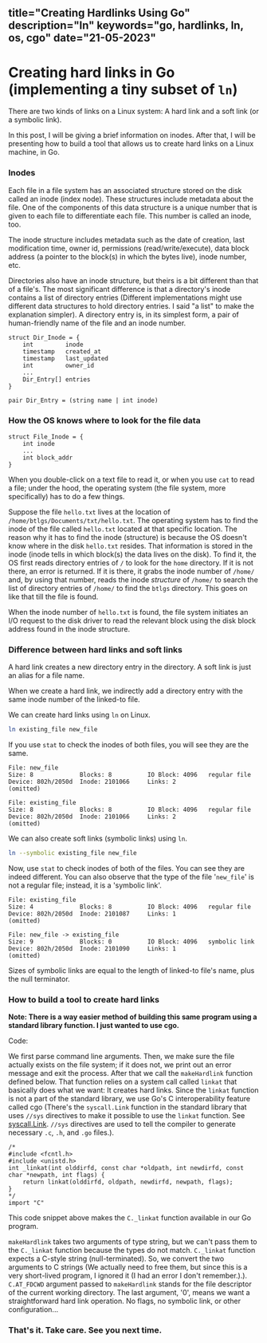 title="Creating Hardlinks Using Go"
description="ln"
keywords="go, hardlinks, ln, os, cgo"
date="21-05-2023"
---

# Creating hard links in Go (implementing a tiny subset of `ln`)

There are two kinds of links on a Linux system: A hard link and a soft link (or a symbolic link).

In this post, I will be giving a brief information on inodes. After that, I will be presenting how to build a tool that allows us to create hard links on a Linux machine, in Go. 

### Inodes

Each file in a file system has an associated structure stored on the disk called an inode (index node). These structures include metadata about the file. One of the components of this data structure is a unique number that is given to each file to differentiate each file. This number is called an inode, too.

The inode structure includes metadata such as the date of creation, last modification time, owner id, permissions (read/write/execute), data block address (a pointer to the block(s) in which the bytes live), inode number, etc.

Directories also have an inode structure, but theirs is a bit different than that of a file's. The most significant difference is that a directory's inode contains a list of directory entries (Different implementations might use different data structures to hold directory entries. I said "a list" to make the explanation simpler). A directory entry is, in its simplest form, a pair of human-friendly name of the file and an inode number.

```
struct Dir_Inode = {
    int         inode
    timestamp   created_at
    timestamp   last_updated
    int         owner_id
    ...
    Dir_Entry[] entries
}

pair Dir_Entry = (string name | int inode)
```

### How the OS knows where to look for the file data

```
struct File_Inode = {
    int inode
    ...
    int block_addr  
}
```

When you double-click on a text file to read it, or when you use `cat` to read a file; under the hood, the operating system (the file system, more specifically) has to do a few things. 

Suppose the file `hello.txt` lives at the location of `/home/btlgs/Documents/txt/hello.txt`. The operating system has to find the inode of the file called `hello.txt` located at that specific location. The reason why it has to find the inode (structure) is because the OS doesn't know where in the disk `hello.txt` resides. That information is stored in the inode (inode tells in which block(s) the data lives on the disk). To find it, the OS first reads directory entries of `/` to look for the `home` directory. If it is not there, an error is returned. If it is there, it grabs the inode number of `/home/` and, by using that number, reads the inode *structure* of `/home/` to search the list of directory entries of `/home/` to find the `btlgs` directory. This goes on like that till the file is found. 

When the inode number of `hello.txt` is found, the file system initiates an I/O request to the disk driver to read the relevant block using the disk block address found in the inode structure.

### Difference between hard links and soft links

A hard link creates a new directory entry in the directory. A soft link is just an alias for a file name.

When we create a hard link, we indirectly add a directory entry with the same inode number of the linked-to file.

We can create hard links using `ln` on Linux.

```bash
ln existing_file new_file
```

If you use `stat` to check the inodes of both files, you will see they are the same.

```
File: new_file
Size: 8         	Blocks: 8          IO Block: 4096   regular file
Device: 802h/2050d	Inode: 2101066     Links: 2
(omitted)
```

```
File: existing_file
Size: 8         	Blocks: 8          IO Block: 4096   regular file
Device: 802h/2050d	Inode: 2101066     Links: 2
(omitted)
```

We can also create soft links (symbolic links) using `ln`.

```bash
ln --symbolic existing_file new_file
```

Now, use `stat` to check inodes of both of the files. You can see they are indeed different. You can also observe that the type of the file '`new_file`' is not a regular file; instead, it is a 'symbolic link'.

```
File: existing_file
Size: 4         	Blocks: 8          IO Block: 4096   regular file
Device: 802h/2050d	Inode: 2101087     Links: 1
(omitted)
```

```
File: new_file -> existing_file
Size: 9        	    Blocks: 0          IO Block: 4096   symbolic link
Device: 802h/2050d	Inode: 2101090     Links: 1
(omitted)
```

Sizes of symbolic links are equal to the length of linked-to file's name, plus the null terminator.

### How to build a tool to create hard links

**Note: There is a way easier method of building this same program using a standard library function. I just wanted to use cgo.**

Code:
<script src="https://gist.github.com/betelgeuse-7/23934b0f250389d4a290014feac3d106.js"></script>

We first parse command line arguments. Then, we make sure the file actually exists on the file system; if it does not, we print out an error message and exit the process. After that we call the `makeHardlink` function defined below. That function relies on a system call called `linkat` that basically does what we want: It creates hard links. Since the `linkat` function is not a part of the standard library, we use Go's C interoperability feature called cgo (There's the `syscall.Link` function in the standard library that uses `//sys` directives to make it possible to use the `linkat` function. See [syscall.Link](https://cs.opensource.google/go/go/+/refs/tags/go1.20.4:src/syscall/syscall_linux.go;l=259). `//sys` directives are used to tell the compiler to generate necessary `.c`, `.h`, and `.go` files.). 

```
/*
#include <fcntl.h>
#include <unistd.h>
int _linkat(int olddirfd, const char *oldpath, int newdirfd, const char *newpath, int flags) {
    return linkat(olddirfd, oldpath, newdirfd, newpath, flags);
}
*/
import "C"
```

This code snippet above makes the `C._linkat` function available in our Go program. 

`makeHardlink` takes two arguments of type string, but we can't pass them to the `C._linkat` function because the types do not match. `C._linkat` function expects a C-style string (null-terminated). So, we convert the two arguments to C strings (We actually need to free them, but since this is a very short-lived program, I ignored it (I had an error I don't remember.).). `C.AT_FDCWD` argument passed to `makeHardlink` stands for the file descriptor of the current working directory. The last argument, '0', means we want a straightforward hard link operation. No flags, no symbolic link, or other configuration...

### That's it. Take care. See you next time.